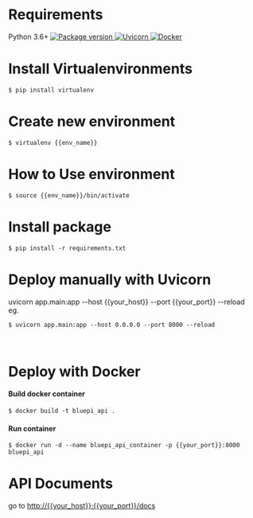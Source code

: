 # Requirements
Python 3.6+
<a href="https://pypi.org/project/fastapi" target="new">
    <img src="https://img.shields.io/pypi/v/fastapi?color=%2334D058&label=pypi%20package" alt="Package version">
</a>
<a href="https://www.uvicorn.org" target="new">
    <img src="https://raw.githubusercontent.com/tomchristie/uvicorn/master/docs/uvicorn.png" alt="Uvicorn">
</a>
<a href="https://www.docker.com/" target="new">
    <img src="https://www.docker.com/sites/default/files/d8/styles/role_icon/public/2019-07/horizontal-logo-monochromatic-white.png?itok=SBlK2TGU" alt="Docker">
</a>

# Install Virtualenvironments

<div class="termy">

```console
$ pip install virtualenv

```

</div>

# Create new environment
<div class="termy">

```console
$ virtualenv {{env_name}}

```

</div>

# How to Use environment

<div class="termy">

```console
$ source {{env_name}}/bin/activate

```

</div>

# Install package

<div class="termy">

```console
$ pip install -r requirements.txt

```

</div>

# Deploy manually with Uvicorn
uvicorn app.main:app --host {{your_host}} --port {{your_port}} --reload <br>
eg.<br>
<div class="termy">

```console
$ uvicorn app.main:app --host 0.0.0.0 --port 8000 --reload

```

</div>
<br>

# Deploy with Docker
#### Build docker container ####

<div class="termy">

```console
$ docker build -t bluepi_api .

```

</div>

#### Run container ####
<div class="termy">

```console
$ docker run -d --name bluepi_api_container -p {{your_port}}:8000 bluepi_api

```

</div>

# API Documents
go to <a href="http://{{your_host}}:{{your_port}}/docs">http://{{your_host}}:{{your_port}}/docs</a>